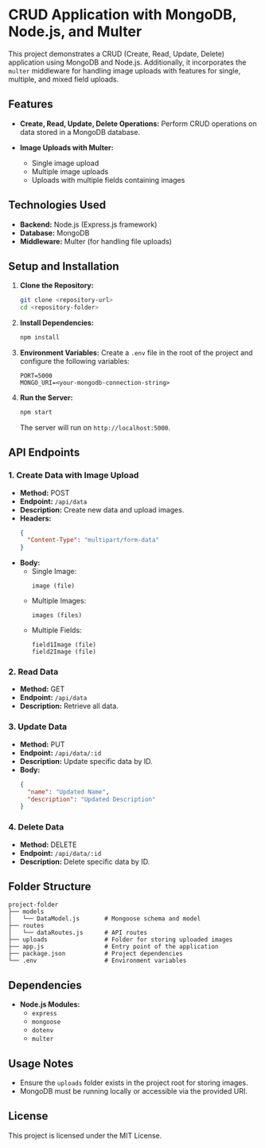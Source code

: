 # CRUD Application with MongoDB, Node.js, and Multer

This project demonstrates a CRUD (Create, Read, Update, Delete) application using MongoDB and Node.js. Additionally, it incorporates the `multer` middleware for handling image uploads with features for single, multiple, and mixed field uploads.

## Features

- **Create, Read, Update, Delete Operations:**
  Perform CRUD operations on data stored in a MongoDB database.

- **Image Uploads with Multer:**
  - Single image upload
  - Multiple image uploads
  - Uploads with multiple fields containing images

## Technologies Used

- **Backend:** Node.js (Express.js framework)
- **Database:** MongoDB
- **Middleware:** Multer (for handling file uploads)

## Setup and Installation

1. **Clone the Repository:**
   ```bash
   git clone <repository-url>
   cd <repository-folder>
   ```

2. **Install Dependencies:**
   ```bash
   npm install
   ```

3. **Environment Variables:**
   Create a `.env` file in the root of the project and configure the following variables:
   ```env
   PORT=5000
   MONGO_URI=<your-mongodb-connection-string>
   ```

4. **Run the Server:**
   ```bash
   npm start
   ```
   The server will run on `http://localhost:5000`.

## API Endpoints

### 1. **Create Data with Image Upload**
   - **Method:** POST  
   - **Endpoint:** `/api/data`
   - **Description:** Create new data and upload images.
   - **Headers:**
     ```json
     {
       "Content-Type": "multipart/form-data"
     }
     ```
   - **Body:**
     - Single Image:
       ```
       image (file)
       ```
     - Multiple Images:
       ```
       images (files)
       ```
     - Multiple Fields:
       ```
       field1Image (file)
       field2Image (file)
       ```

### 2. **Read Data**
   - **Method:** GET  
   - **Endpoint:** `/api/data`
   - **Description:** Retrieve all data.

### 3. **Update Data**
   - **Method:** PUT  
   - **Endpoint:** `/api/data/:id`
   - **Description:** Update specific data by ID.
   - **Body:**
     ```json
     {
       "name": "Updated Name",
       "description": "Updated Description"
     }
     ```

### 4. **Delete Data**
   - **Method:** DELETE  
   - **Endpoint:** `/api/data/:id`
   - **Description:** Delete specific data by ID.

## Folder Structure

```
project-folder
├── models
│   └── DataModel.js       # Mongoose schema and model
├── routes
│   └── dataRoutes.js      # API routes
├── uploads                # Folder for storing uploaded images
├── app.js                 # Entry point of the application
├── package.json           # Project dependencies
└── .env                   # Environment variables
```

## Dependencies

- **Node.js Modules:**
  - `express`
  - `mongoose`
  - `dotenv`
  - `multer`

## Usage Notes

- Ensure the `uploads` folder exists in the project root for storing images.
- MongoDB must be running locally or accessible via the provided URI.

## License

This project is licensed under the MIT License.
